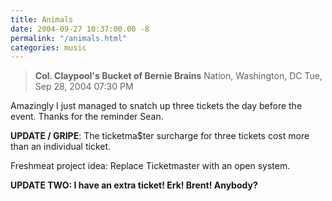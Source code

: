 ```yaml
---
title: Animals
date: 2004-09-27 10:37:00.00 -8
permalink: "/animals.html"
categories: music
---
```

> **Col. Claypool's Bucket of Bernie Brains**
> Nation, Washington, DC
> Tue, Sep 28, 2004 07:30 PM

Amazingly I just managed to snatch up three tickets the day before the event. Thanks for the reminder Sean.

**UPDATE / GRIPE**: The ticketma$ter surcharge for three tickets cost more than an individual ticket.

Freshmeat project idea: Replace Ticketmaster with an open system.

**UPDATE TWO: I have an extra ticket! Erk! Brent! Anybody?**